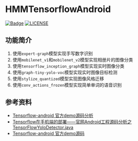 # HMMTensorflowAndroid

[![Badge](https://img.shields.io/badge/link-996.icu-%23FF4D5B.svg?style=flat-square)](https://996.icu/#/zh_CN)
[![LICENSE](https://img.shields.io/badge/license-Anti%20996-blue.svg?style=flat-square)](https://github.com/996icu/996.ICU/blob/master/LICENSE)
## 功能简介
1. 使用`expert-graph`模型实现手写数字识别
2. 使用`mobilenet_v1`和`mobilenet_v2`模型实现相册片的图像分类
3. 使用`tensorflow_inception_graph`模型实现实时图像分类
4. 使用`graph-tiny-yolo-voc`模型实现实时图像目标检测
5. 使用`stylize_quantized`模型实现图像风格迁移
6. 使用`conv_actions_frozen`模型实现简单单词的语音识别
## 参考资料
* [Tensorflow-android 官方demo源码分析](https://blog.csdn.net/u013510838/article/details/79827119)
* [Tensorflow在手机端的部署——官网Android工程源码分析之TensorFlowYoloDetector.java](https://blog.csdn.net/c20081052/article/details/84387738)
* [Tensorflow-android 官方demo源码](https://github.com/tensorflow/tensorflow/tree/master/tensorflow/examples/android)
